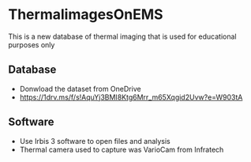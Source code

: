 # ThermalimagesOnEMS
This is a new database of thermal imaging that is used for educational purposes only

## Database 
- Donwload the dataset from OneDrive
- https://1drv.ms/f/s!AquYj3BMI8Ktg6Mrr_m65Xqgid2Uvw?e=W903tA
## Software
- Use Irbis 3 software to open files and analysis
- Thermal camera used to capture was VarioCam from Infratech 
